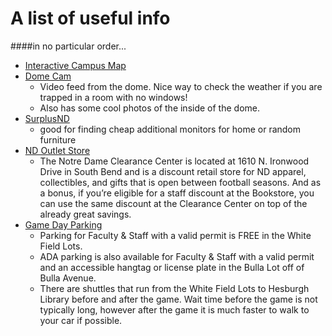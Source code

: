# A list of useful info
####in no particular order...
* [Interactive Campus Map](https://m.nd.edu/notredame/map/)
* [Dome Cam](dome.nd.edu)
    * Video feed from the dome. Nice way to check the weather if you are trapped in a room with no windows!
    * Also has some cool photos of the inside of the dome.
* [SurplusND](http://http://surplus.nd.edu/shop-ndsurplus/)
    * good for finding cheap additional monitors for home or random furniture
* [ND Outlet Store](https://www.follett.com/bookstores-directions.cfm?storeid=70-1541)
    * The Notre Dame Clearance Center is located at 1610 N. Ironwood Drive in South Bend and is a discount retail store for ND apparel, collectibles, and gifts that is open between football seasons. And as a bonus, if you’re eligible for a staff discount at the Bookstore, you can use the same discount at the Clearance Center on top of the already great savings.
* [Game Day Parking](https://gameday.nd.edu/campus/parking/)
    * Parking for Faculty & Staff with a valid permit is FREE in the White Field Lots. 
    * ADA parking is also available for Faculty & Staff with a valid permit and an accessible hangtag or license plate in the Bulla Lot off of Bulla Avenue. 
    * There are shuttles that run from the White Field Lots to Hesburgh Library before and after the game. Wait time before the game is not typically long, however after the game it is much faster to walk to your car if possible.
